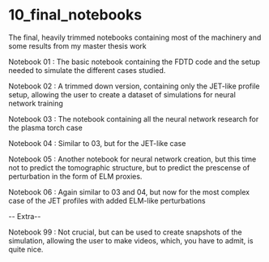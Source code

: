 # 10_final_notebooks
The final, heavily trimmed notebooks containing most of the machinery and some results from my master thesis work

Notebook 01 : The basic notebook containing the FDTD code and the setup needed to simulate the different cases studied.

Notebook 02 : A trimmed down version, containing only the JET-like profile setup, allowing the user to create a dataset of simulations for neural network training

Notebook 03 : The notebook containing all the neural network research for the plasma torch case

Notebook 04 : Similar to 03, but for the JET-like case

Notebook 05 : Another notebook for neural network creation, but this time not to predict the tomographic structure, but to predict the prescense of perturbation in the form of ELM proxies.

Notebook 06 : Again similar to 03 and 04, but now for the most complex case of the JET profiles with added ELM-like perturbations

-- Extra--

Notebook 99 : Not crucial, but can be used to create snapshots of the simulation, allowing the user to make videos, which, you have to admit, is quite nice.
